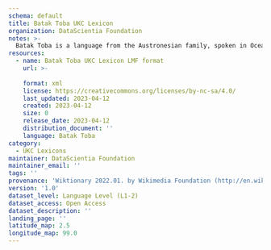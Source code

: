 ```yaml
---
schema: default
title: Batak Toba UKC Lexicon
organization: DataScientia Foundation
notes: >-
  Batak Toba is a language from the Austronesian family, spoken in Oceania. The UKC Lexicon of Batak Toba is represented as a lexico-semantic network. It consists of words, word senses, synsets, as well as sense-level and synset-level relationships.
resources:
  - name: Batak Toba UKC Lexicon LMF format
    url: >-
      
    format: xml
    license: https://creativecommons.org/licenses/by-nc-sa/4.0/
    last_updated: 2023-04-12
    created: 2023-04-12
    size: 0
    release_date: 2023-04-12
    distribution_document: ''
    language: Batak Toba
category:
  - UKC Lexicons
maintainer: DataScientia Foundation
maintainer_email: ''
tags: ''
provenance: 'Wiktionary 2022.01. by Wikimedia Foundation (http://en.wiktionary.org); CogNet 2.1 by Khuyagbaatar Batsuren, National University of Mongolia (http://cognet.ukc.disi.unitn.it); Princeton WordNet 2.1 by Princeton University (https://wordnet.princeton.edu)'
version: '1.0'
dataset_level: Language Level (L1-2)
dataset_access: Open Access
dataset_description: ''
landing_page: ''
latitude_map: 2.5
longitude_map: 99.0
---
```

